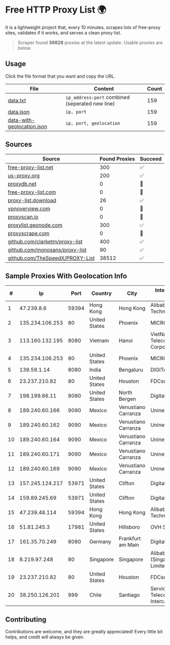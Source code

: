 
# Free HTTP Proxy List 🌍

It is a lightweight project that, every 10 minutes, scrapes lots of free-proxy sites, validates if it works, and serves a clean proxy list.


> Scraper found **39828** proxies at the latest update. Usable proxies are below.

## Usage

Click the file format that you want and copy the URL.


|File|Content|Count|
|----|-------|-----|
|[data.txt](https://raw.githubusercontent.com/themiralay/Proxy-List-World/master/data.txt)|`ip_address:port` combined (seperated new line)|159|
|[data.json](https://raw.githubusercontent.com/themiralay/Proxy-List-World/master/data.json)|`ip, port`|159|
|[data-with-geolocation.json](https://raw.githubusercontent.com/themiralay/Proxy-List-World/master/data-with-geolocation.json)|`ip, port, geolocation`|159|

## Sources

|Source|Found Proxies|Succeed|
|------|-------------|-------|
|[free-proxy-list.net](https://free-proxy-list.net)|300|✅|
|[us-proxy.org](https://www.us-proxy.org)|200|✅|
|[proxydb.net](http://proxydb.net)|0|🚫|
|[free-proxy-list.com](https://free-proxy-list.com/?page=&port=&type%5B%5D=http&type%5B%5D=https&up_time=0&search=Search)|0|🚫|
|[proxy-list.download](https://www.proxy-list.download/HTTP)|26|✅|
|[vpnoverview.com](https://vpnoverview.com/privacy/anonymous-browsing/free-proxy-servers)|0|🚫|
|[proxyscan.io](https://www.proxyscan.io)|0|🚫|
|[proxylist.geonode.com](https://proxylist.geonode.com/api/proxy-list?limit=300&page=1&sort_by=lastChecked&sort_type=desc&protocols=http,https)|300|✅|
|[proxyscrape.com](https://api.proxyscrape.com/v2/?request=displayproxies&protocol=http&timeout=10000&country=all&ssl=all&anonymity=all)|0|🚫|
|[github.com/clarketm/proxy-list](https://raw.githubusercontent.com/clarketm/proxy-list/master/proxy-list-raw.txt)|400|✅|
|[github.com/monosans/proxy-list](https://raw.githubusercontent.com/monosans/proxy-list/main/proxies/http.txt)|90|✅|
|[github.com/TheSpeedX/PROXY-List](https://raw.githubusercontent.com/TheSpeedX/PROXY-List/master/http.txt)|38512|✅|


## Sample Proxies With Geolocation Info

|#|Ip|Port|Country|City|Internet Service Provider|
|-|--|----|-------|----|-------------------------|
|1|47.239.8.6|59394|Hong Kong|Hong Kong|Alibaba (US) Technology Co., Ltd.|
|2|135.234.106.253|80|United States|Phoenix|MICROSOFT|
|3|113.160.132.195|8080|Vietnam|Hanoi|VietNam Post and Telecom Corporation|
|4|135.234.106.253|80|United States|Phoenix|MICROSOFT|
|5|139.59.1.14|8080|India|Bengaluru|DIGITALOCEAN|
|6|23.237.210.82|80|United States|Houston|FDCservers.net|
|7|198.199.86.11|8080|United States|North Bergen|DigitalOcean, LLC|
|8|189.240.60.166|9090|Mexico|Venustiano Carranza|Uninet S.A. de C.V.|
|9|189.240.60.162|9090|Mexico|Venustiano Carranza|Uninet S.A. de C.V.|
|10|189.240.60.164|9090|Mexico|Venustiano Carranza|Uninet S.A. de C.V.|
|11|189.240.60.171|9090|Mexico|Venustiano Carranza|Uninet S.A. de C.V.|
|12|189.240.60.169|9090|Mexico|Venustiano Carranza|Uninet S.A. de C.V.|
|13|157.245.124.217|53971|United States|Clifton|DigitalOcean, LLC|
|14|159.89.245.69|53971|United States|Clifton|DigitalOcean, LLC|
|15|47.239.48.114|59394|Hong Kong|Hong Kong|Alibaba (US) Technology Co., Ltd.|
|16|51.81.245.3|17981|United States|Hillsboro|OVH SAS|
|17|161.35.70.249|8080|Germany|Frankfurt am Main|DigitalOcean, LLC|
|18|8.219.97.248|80|Singapore|Singapore|Alibaba Cloud (Singapore) Private Limited|
|19|23.237.210.82|80|United States|Houston|FDCservers.net|
|20|38.250.126.201|999|Chile|Santiago|Servicios De Telecomunicaciones Intercable Ltda.|



## Contributing

Contributions are welcome, and they are greatly appreciated! Every
little bit helps, and credit will always be given.

